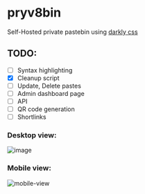 # pryv8bin

Self-Hosted private pastebin using [darkly css](https://bootswatch.com/darkly/)

## TODO:
- [ ] Syntax highlighting
- [x] Cleanup script
- [ ] Update, Delete pastes
- [ ] Admin dashboard page
- [ ] API
- [ ] QR code generation
- [ ] Shortlinks

### Desktop view:
![image](https://user-images.githubusercontent.com/38071738/115679269-05913880-a370-11eb-9b40-7176eff07220.png)

### Mobile view:
![mobile-view](https://user-images.githubusercontent.com/38071738/115682924-8dc50d00-a373-11eb-9a7c-beb7127ddcd9.jpg)
